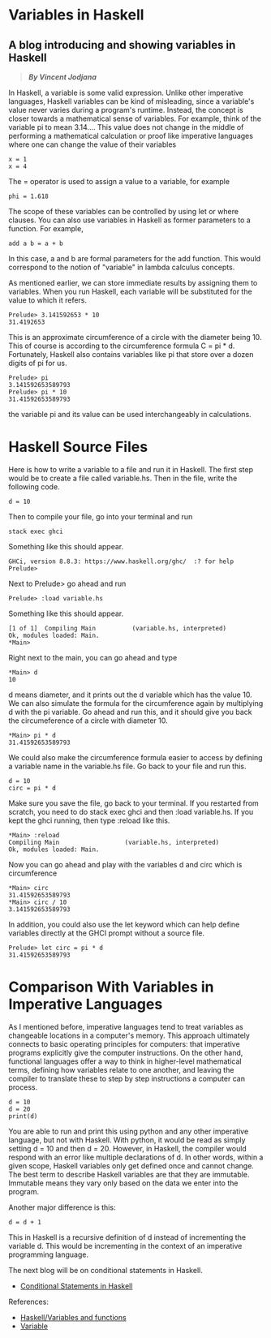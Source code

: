 # Variables in Haskell
## A blog introducing and showing variables in Haskell
> __*By Vincent Jodjana*__

In Haskell, a variable is some valid expression. Unlike other imperative languages, Haskell variables can be kind of misleading, since a variable's value never varies during a program's runtime. Instead, the concept is closer towards a mathematical sense of variables. For example, think of the variable pi to mean 3.14.... This value does not change in the middle of performing a mathematical calculation or proof like imperative languages where one can change the value of their variables

    x = 1
    x = 4

The = operator is used to assign a value to a variable, for example

    phi = 1.618

The scope of these variables can be controlled by using let or where clauses. You can also use variables in Haskell as former parameters to a function. For example,

    add a b = a + b

In this case, a and b are formal parameters for the add function. This would correspond to the notion of "variable" in lambda calculus concepts.

As mentioned earlier, we can store immediate results by assigning them to variables. When you run Haskell, each variable will be substituted for the value to which it refers.

    Prelude> 3.141592653 * 10
    31.4192653

This is an approximate circumference of a circle with the diameter being 10. This of course is according to the circumference formula C = pi * d. Fortunately, Haskell also contains variables like pi that store over a dozen digits of pi for us.

    Prelude> pi 
    3.141592653589793
    Prelude> pi * 10
    31.41592653589793

the variable pi and its value can be used interchangeably in calculations.

# Haskell Source Files
Here is how to write a variable to a file and run it in Haskell. The first step would be to create a file called variable.hs. Then in the file, write the following code.

    d = 10

Then to compile your file, go into your terminal and run

    stack exec ghci

Something like this should appear.

    GHCi, version 8.8.3: https://www.haskell.org/ghc/  :? for help
    Prelude>

Next to Prelude> go ahead and run

    Prelude> :load variable.hs

Something like this should appear.
    
    [1 of 1]  Compiling Main          (variable.hs, interpreted)
    Ok, modules loaded: Main.
    *Main>

Right next to the main, you can go ahead and type

    *Main> d
    10

d means diameter, and it prints out the d variable which has the value 10. We can also simulate the formula for the circumference again by multiplying d with the pi variable. Go ahead and run this, and it should give you back the circumeference of a circle with diameter 10.

    *Main> pi * d
    31.41592653589793

We could also make the circumference formula easier to access by defining a variable name in the variable.hs file. Go back to your file and run this.

    d = 10
    circ = pi * d

Make sure you save the file, go back to your terminal. If you restarted from scratch, you need to do stack exec ghci and then :load variable.hs. If you kept the ghci running, then type :reload like this.

    *Main> :reload
    Compiling Main                  (variable.hs, interpreted)
    Ok, modules loaded: Main.

Now you can go ahead and play with the variables d and circ which is circumference

    *Main> circ
    31.41592653589793
    *Main> circ / 10
    3.141592653589793

In addition, you could also use the let keyword which can help define variables directly at the GHCI prompt without a source file.

    Prelude> let circ = pi * d
    31.41592653589793

# Comparison With Variables in Imperative Languages
As I mentioned before, imperative languages tend to treat variables as changeable locations in a computer's memory. This approach ultimately connects to basic operating principles for computers: that imperative programs explicitly give the computer instructions. On the other hand, functional languages offer a way to think in higher-level mathematical terms, defining how variables relate to one another, and leaving the compiler to translate these to step by step instructions a computer can process. 

    d = 10
    d = 20
    print(d)

You are able to run and print this using python and any other imperative language, but not with Haskell. With python, it would be read as simply setting d = 10 and then d = 20. However, in Haskell, the compiler would respond with an error like multiple declarations of d. In other words, within a given scope, Haskell variables only get defined once and cannot change. The best term to describe Haskell variables are that they are immutable. Immutable means they vary only based on the data we enter into the program.

Another major difference is this:

    d = d + 1

This in Haskell is a recursive definition of d instead of incrementing the variable d. This would be incrementing in the context of an imperative programming language. 

The next blog will be on conditional statements in Haskell.
- [Conditional Statements in Haskell]()

References:
- [Haskell/Variables and functions](https://en.wikibooks.org/wiki/Haskell/Variables_and_functions)
- [Variable](https://wiki.haskell.org/Variable)


